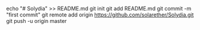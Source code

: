 echo "# Solydia" >> README.md
git init
git add README.md
git commit -m "first commit"
git remote add origin https://github.com/solarether/Solydia.git
git push -u origin master
